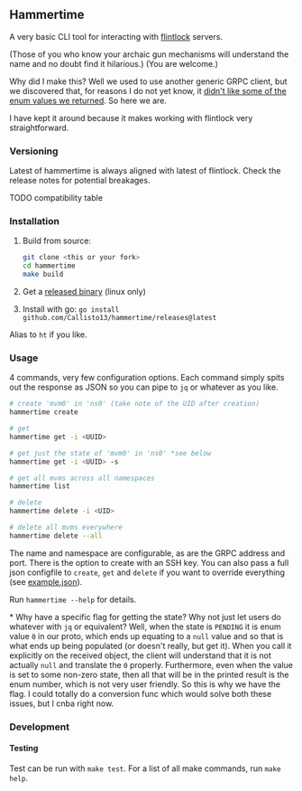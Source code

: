 ## Hammertime

A very basic CLI tool for interacting with [flintlock](https://github.com/weaveworks/flintlock) servers.

(Those of you who know your archaic gun mechanisms will understand the name and no doubt
find it hilarious.) (You are welcome.)

Why did I make this? Well we used to use another generic GRPC client, but we discovered
that, for reasons I do not yet know, it [didn't like some of the enum values we returned](https://github.com/weaveworks/flintlock/issues/313#issuecomment-991015159).
So here we are.

I have kept it around because it makes working with flintlock very straightforward.

### Versioning

Latest of hammertime is always aligned with latest of flintlock.
Check the release notes for potential breakages.

TODO compatibility table

### Installation

1. Build from source:
   ```bash
   git clone <this or your fork>
   cd hammertime
   make build
   ```

2. Get a [released binary](https://github.com/Callisto13/hammertime/releases) (linux only)

3. Install with go: `go install github.com/Callisto13/hammertime/releases@latest`


Alias to `ht` if you like.

### Usage

4 commands, very few configuration options. Each command simply spits out the response
as JSON so you can pipe to `jq` or whatever as you like.

```bash
# create 'mvm0' in 'ns0' (take note of the UID after creation)
hammertime create

# get
hammertime get -i <UUID>

# get just the state of 'mvm0' in 'ns0' *see below
hammertime get -i <UUID> -s

# get all mvms across all namespaces
hammertime list

# delete
hammertime delete -i <UID>

# delete all mvms everywhere
hammertime delete --all
```

The name and namespace are configurable, as are the GRPC address and port.
There is the option to create with an SSH key.
You can also pass a full json configfile to `create`, `get` and `delete` if you want to override
everything (see [example.json](example.json)).

Run `hammertime --help` for details.

\* Why have a specific flag for getting the state? Why not just let users do whatever
with `jq` or equivalent? Well, when the state is `PENDING` it is enum value `0`
in our proto, which ends up equating to a `null` value and so that is what ends
up being populated (or doesn't really, but get it).
When you call it explicitly on the received object, the client will understand
that it is not actually `null` and translate the `0` properly.
Furthermore, even when
the value is set to some non-zero state, then all that will be in the printed result
is the enum number, which is not very user friendly. So this is why we have the
flag. I could totally do a conversion
func which would solve both these issues, but I cnba right now.


### Development

#### Testing

Test can be run with `make test`.
For a list of all make commands, run `make help`.
